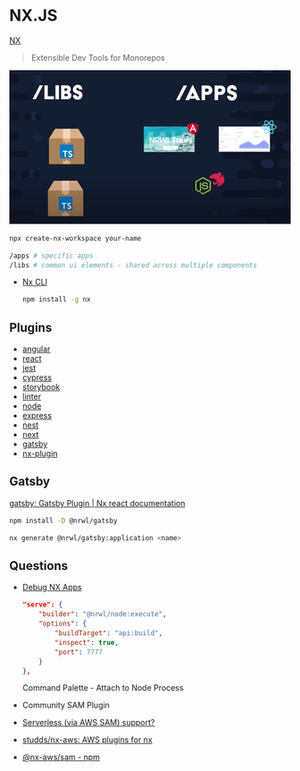 # NX.JS

[NX](https://nx.dev/)

> Extensible Dev Tools for Monorepos

![nx mono structure](/assets/notes/node/nx-mono-structure.png)

```bash
npx create-nx-workspace your-name
```

```bash
/apps # specific apps
/libs # common ui elements - shared across multiple components
```

* [Nx CLI](https://nx.dev/latest/angular/cli/overview#installing-the-cli)

    ```bash
    npm install -g nx
    ```

## Plugins

* [angular](https://nx.dev/latest/react/angular/overview)
* [react](https://nx.dev/latest/react/react/overview)
* [jest](https://nx.dev/latest/react/jest/overview)
* [cypress](https://nx.dev/latest/react/cypress/overview)
* [storybook](https://nx.dev/latest/react/storybook/overview)
* [linter](https://nx.dev/latest/react/linter/eslint)
* [node](https://nx.dev/latest/react/node/overview)
* [express](https://nx.dev/latest/react/express/overview)
* [nest](https://nx.dev/latest/react/nest/overview)
* [next](https://nx.dev/latest/react/next/overview)
* [gatsby](https://nx.dev/latest/react/gatsby/overview)
* [nx-plugin](https://nx.dev/latest/react/nx-plugin/overview)

## Gatsby

[gatsby: Gatsby Plugin | Nx react documentation](https://nx.dev/latest/react/gatsby/overview)


```bash
npm install -D @nrwl/gatsby
```

```bash
nx generate @nrwl/gatsby:application <name>
```


## Questions

* [Debug NX Apps](https://github.com/nrwl/nx/issues/2690)

    ```json
    "serve": {
        "builder": "@nrwl/node:execute",
        "options": {
            "buildTarget": "api:build",
            "inspect": true,
            "port": 7777
        }
    },
    ```

    Command Palette - Attach to Node Process

* Community SAM Plugin

* [Serverless (via AWS SAM) support?](https://github.com/nrwl/nx/issues/1523)
* [studds/nx-aws: AWS plugins for nx](https://github.com/studds/nx-aws)
* [@nx-aws/sam - npm](https://www.npmjs.com/package/@nx-aws/sam)

